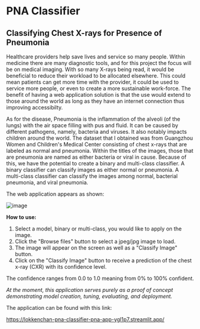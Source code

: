 # PNA Classifier
## Classifying Chest X-rays for Presence of Pneumonia

Healthcare providers help save lives and service so many people. Within medicine there are many diagnostic tools, and for this project the focus will be on medical imaging. With so many X-rays being read, it would be beneficial to reduce their workload to be allocated elsewhere. This could mean patients can get more time with the provider, it could be used to service more people, or even to create a more sustainable work-force. The benefit of having a web application solution is that the use would extend to those around the world as long as they have an internet connection thus improving accessibilty.

As for the disease, Pneumonia is the inflammation of the alveoli (of the lungs) with the air space filling with pus and fluid. It can be caused by different pathogens, namely, bacteria and viruses. It also notably impacts children around the world. The dataset that I obtained was from Guangzhou Women and Children's Medical Center consisting of chest x-rays that are labeled as normal and pneumonia. Within the titles of the images, those that are pneumonia are named as either bacteria or viral in cause. Because of this, we have the potential to create a binary and multi-class classifier. A binary classifier can classify images as either normal or pneumonia. A multi-class classifier can classify the images among normal, bacterial pneumonia, and viral pneumonia.

The web application appears as shown:

![image](https://user-images.githubusercontent.com/12520975/228328584-228e974d-bc8f-44ae-a588-0633a936fcd4.png)

**How to use:**

1. Select a model, binary or multi-class, you would like to apply on the image.
2. Click the "Browse files" button to select a jpeg/jpg image to load.
3. The image will appear on the screen as well as a "Classify Image" button.
4. Click on the "Classify Image" button to receive a prediction of the chest x-ray (CXR) with its confidence level.

The confidence ranges from 0.0 to 1.0 meaning from 0% to 100% confident. 

*At the moment, this application serves purely as a proof of concept demonstrating model creation, tuning, evaluating, and deployment.*

The application can be found with this link:

https://lokkenchan-pna-classifier-pna-app-ygl1p7.streamlit.app/
